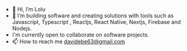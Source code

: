 - 👋 Hi, I’m Lolu
- 👀 I’m building software and creating solutions with tools such as Javascript, Typescript , Reactjs, React Native, Nextjs, Firebase and Nodejs.
- I'm currently open to collaborate on software projects.  
- 📫 How to reach me davidebe63@gmail.com

<!---
thisdotLolu/thisdotLolu is a ✨ special ✨ repository because its `README.md` (this file) appears on your GitHub profile.
You can click the Preview link to take a look at your changes.
--->
